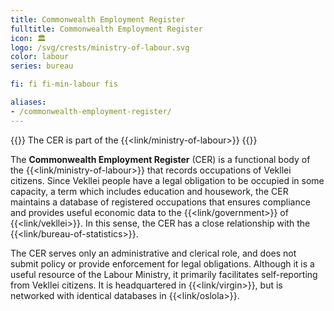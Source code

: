 ```yaml
---
title: Commonwealth Employment Register
fulltitle: Commonwealth Employment Register
icon: 🏛️
logo: /svg/crests/ministry-of-labour.svg
color: labour
series: bureau

fi: fi fi-min-labour fis

aliases:
- /commonwealth-employment-register/
---
```

{{<note series>}}
 The CER is part of the {{<link/ministry-of-labour>}}
{{</note>}}

The **Commonwealth Employment Register** (CER) is a functional body of the {{<link/ministry-of-labour>}} that records occupations of Vekllei citizens. Since Vekllei people have a legal obligation to be occupied in some capacity, a term which includes education and housework, the CER maintains a database of registered occupations that ensures compliance and provides useful economic data to the {{<link/government>}} of {{<link/vekllei>}}. In this sense, the CER has a close relationship with the {{<link/bureau-of-statistics>}}.

The CER serves only an administrative and clerical role, and does not submit policy or provide enforcement for legal obligations. Although it is a useful resource of the Labour Ministry, it primarily facilitates self-reporting from Vekllei citizens. It is headquartered in {{<link/virgin>}}, but is networked with identical databases in {{<link/oslola>}}.